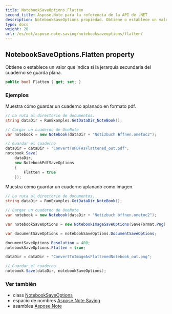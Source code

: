 ```yaml
---
title: NotebookSaveOptions.Flatten
second_title: Aspose.Note para la referencia de la API de .NET
description: NotebookSaveOptions propiedad. Obtiene o establece un valor que indica si la jerarquía secundaria del cuaderno se guarda plana.
type: docs
weight: 20
url: /es/net/aspose.note.saving/notebooksaveoptions/flatten/
---
```

## NotebookSaveOptions.Flatten property

Obtiene o establece un valor que indica si la jerarquía secundaria del cuaderno se guarda plana.

```csharp
public bool Flatten { get; set; }
```

### Ejemplos

Muestra cómo guardar un cuaderno aplanado en formato pdf.

```csharp
// La ruta al directorio de documentos.
string dataDir = RunExamples.GetDataDir_NoteBook();

// Cargar un cuaderno de OneNote
var notebook = new Notebook(dataDir + "Notizbuch �ffnen.onetoc2");

// Guardar el cuaderno
dataDir = dataDir + "ConvertToPDFAsFlattened_out.pdf";
notebook.Save(
    dataDir,
    new NotebookPdfSaveOptions
    {
        Flatten = true
    });
```

Muestra cómo guardar un cuaderno aplanado como imagen.

```csharp
// La ruta al directorio de documentos.
string dataDir = RunExamples.GetDataDir_NoteBook();

// Cargar un cuaderno de OneNote
var notebook = new Notebook(dataDir + "Notizbuch öffnen.onetoc2");

var notebookSaveOptions = new NotebookImageSaveOptions(SaveFormat.Png);

var documentSaveOptions = notebookSaveOptions.DocumentSaveOptions;

documentSaveOptions.Resolution = 400;
notebookSaveOptions.Flatten = true;

dataDir = dataDir + "ConvertToImageAsFlattenedNotebook_out.png";

// Guardar el cuaderno
notebook.Save(dataDir, notebookSaveOptions);
```

### Ver también

* class [NotebookSaveOptions](../)
* espacio de nombres [Aspose.Note.Saving](../../notebooksaveoptions/)
* asamblea [Aspose.Note](../../../)


